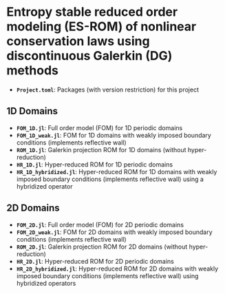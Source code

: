 # Entropy stable reduced order modeling (ES-ROM) of nonlinear conservation laws using discontinuous Galerkin (DG) methods
- **`Project.toml`**: Packages (with version restriction) for this project

## 1D Domains

- **`FOM_1D.jl`**: Full order model (FOM) for 1D periodic domains  
- **`FOM_1D_weak.jl`**: FOM for 1D domains with weakly imposed boundary conditions (implements reflective wall)  
- **`ROM_1D.jl`**: Galerkin projection ROM for 1D domains (without hyper-reduction)  
- **`HR_1D.jl`**: Hyper-reduced ROM for 1D periodic domains  
- **`HR_1D_hybridized.jl`**: Hyper-reduced ROM for 1D domains with weakly imposed boundary conditions (implements reflective wall) using a hybridized operator

## 2D Domains
- **`FOM_2D.jl`**: Full order model (FOM) for 2D periodic domains  
- **`FOM_2D_weak.jl`**: FOM for 2D domains with weakly imposed boundary conditions (implements reflective wall)  
- **`ROM_2D.jl`**: Galerkin projection ROM for 2D domains (without hyper-reduction)  
- **`HR_2D.jl`**: Hyper-reduced ROM for 2D periodic domains  
- **`HR_2D_hybridized.jl`**: Hyper-reduced ROM for 2D domains with weakly imposed boundary conditions (implements reflective wall) using hybridized operators
